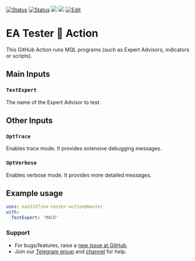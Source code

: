 <!-- markdownlint-configure-file { "MD013": { "line_length": 120 } } -->
<!-- [![Release][github-release-image]][github-release-link] -->
<!-- [![Docker image][docker-build-image]][docker-build-link] -->
[![Status][gha-image-docker-master]][gha-link-docker-master]
[![Status][gha-image-lint-master]][gha-link-lint-master]
[![][tg-channel-image]][tg-channel-link]
[![][tg-chat-image]][tg-chat-link]
[![Edit][gitpod-image]][gitpod-link]

[github-release-image]: https://img.shields.io/github/release/EA31337/EA-Tester-Action.svg?logo=github
[github-release-link]: https://github.com/EA31337/EA-Tester-Action/releases
[docker-build-image]: https://images.microbadger.com/badges/image/ea31337/ea-tester-action.svg
[docker-build-link]: https://microbadger.com/images/ea31337/ea-tester-action
<!-- Telegram links -->
[tg-channel-image]: https://img.shields.io/badge/Telegram-news-0088CC.svg?logo=telegram
[tg-channel-link]: https://t.me/EA31337_News
[tg-chat-image]: https://img.shields.io/badge/Telegram-chat-0088CC.svg?logo=telegram
[tg-chat-link]: https://t.me/EA31337
<!-- GitHub Actions build links -->
[gha-link-docker-master]: https://github.com/EA31337/EA-Tester-Action/actions?query=workflow%3ADocker
[gha-image-docker-master]: https://github.com/EA31337/EA-Tester-Action/workflows/Docker/badge.svg
[gha-link-lint-master]: https://github.com/EA31337/EA-Tester-Action/actions?query=workflow%3ALint
[gha-image-lint-master]: https://github.com/EA31337/EA-Tester-Action/workflows/Lint/badge.svg
<!-- Gitpod links -->
[gitpod-image]: https://img.shields.io/badge/Gitpod-ready--to--code-blue?logo=gitpod
[gitpod-link]: https://gitpod.io/#https://github.com/EA31337/EA-Tester-Action

# EA Tester 🐳 Action

This GitHub Action runs MQL programs (such as Expert Advisors, indicators or scripts).

## Main Inputs

### `TestExpert`

The name of the Expert Advisor to test.

## Other Inputs

### `OptTrace`

Enables trace mode. It provides extensive debugging messages.

### `OptVerbose`

Enables verbose mode. It provides more detailed messages.

<!--
## Outputs

### `foo`

Foo bar.
-->

## Example usage

```yaml
uses: ea31337/ea-tester-action@master
with:
  TestExpert: 'MACD'
```

### Support

- For bugs/features, raise a [new issue at GitHub](https://github.com/EA31337/EA-Tester-Action/issues).
- Join our [Telegram group](https://t.me/EA31337) and [channel](https://t.me/EA31337_Announcements) for help.
